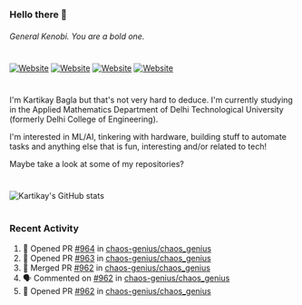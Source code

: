 ### Hello there 👋
###### General Kenobi. You are a bold one.

#
[![Website](https://img.shields.io/website?label=kartikaybagla.com&style=flat-square&url=https%3A%2F%2Fkartikaybagla.com)](https://kartikaybagla.com)
[![Website](https://img.shields.io/website?label=itwasthe.management&style=flat-square&url=https%3A%2F%2Fitwasthe.management)](https://itwasthe.management)
[![Website](https://img.shields.io/website?label=coordinate.bond&style=flat-square&url=https%3A%2F%2Fcoordinate.bond)](https://coordinate.bond)
[![Website](https://img.shields.io/website?label=glugg.in&style=flat-square&url=https%3A%2F%2Fglugg.in)](https://glugg.in)
#

I'm Kartikay Bagla but that's not very hard to deduce. I'm currently studying in the Applied Mathematics Department of Delhi Technological University (formerly Delhi College of Engineering).

I'm interested in ML/AI, tinkering with hardware, building stuff to automate tasks and anything else that is fun, interesting and/or related to tech!

Maybe take a look at some of my repositories?

#
![Kartikay's GitHub stats](https://github-readme-stats.vercel.app/api?username=kartikay-bagla&count_private=true&show_icons=true&theme=radical)
#


### Recent Activity
<!--START_SECTION:activity-->
1. 💪 Opened PR [#964](https://github.com/chaos-genius/chaos_genius/pull/964) in [chaos-genius/chaos_genius](https://github.com/chaos-genius/chaos_genius)
2. 💪 Opened PR [#963](https://github.com/chaos-genius/chaos_genius/pull/963) in [chaos-genius/chaos_genius](https://github.com/chaos-genius/chaos_genius)
3. 🎉 Merged PR [#962](https://github.com/chaos-genius/chaos_genius/pull/962) in [chaos-genius/chaos_genius](https://github.com/chaos-genius/chaos_genius)
4. 🗣 Commented on [#962](https://github.com/chaos-genius/chaos_genius/issues/962) in [chaos-genius/chaos_genius](https://github.com/chaos-genius/chaos_genius)
5. 💪 Opened PR [#962](https://github.com/chaos-genius/chaos_genius/pull/962) in [chaos-genius/chaos_genius](https://github.com/chaos-genius/chaos_genius)
<!--END_SECTION:activity-->